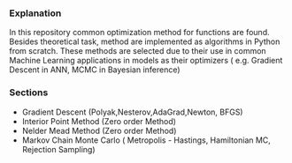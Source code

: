 ### Explanation

In this repository common optimization method for functions are found. Besides theoretical task, method are implemented as algorithms in Python from scratch. These methods are selected due to their use in common Machine Learning applications in models as their optimizers ( e.g. Gradient Descent in ANN, MCMC in Bayesian inference)

### Sections

- Gradient Descent (Polyak,Nesterov,AdaGrad,Newton, BFGS)
- Interior Point Method (Zero order Method)
- Nelder Mead Method (Zero order Method)
- Markov Chain Monte Carlo ( Metropolis - Hastings, Hamiltonian MC, Rejection Sampling)
